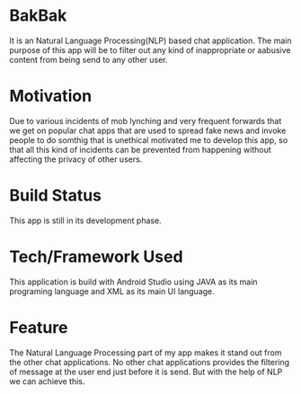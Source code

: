 # BakBak
It is an Natural Language Processing(NLP) based chat application. The main purpose of this app will be to filter out any kind of inappropriate or aabusive content from being send to any other user.
# Motivation
Due to various incidents of mob lynching and very frequent forwards that we get on popular chat apps that are used to spread fake news and invoke people to do somthig that is unethical motivated me to develop this app, so that all this kind of incidents can be prevented from happening without affecting the privacy of other users.
# Build Status
This app is still in its development phase. 
# Tech/Framework Used
This application is build with Android Studio using JAVA as its main programing language and XML as its main UI language.
# Feature
The Natural Language Processing part of my app makes it stand out from the other chat applications. No other chat applications provides the filtering of message at the user end just before it is send. But with the help of NLP we can achieve this.
